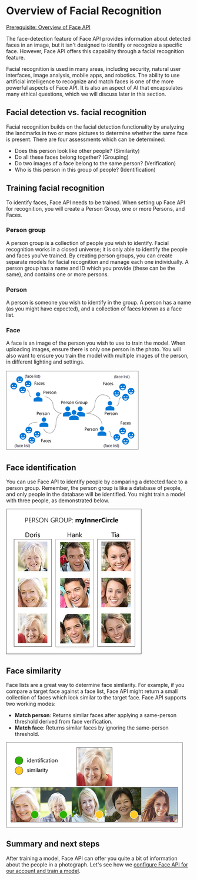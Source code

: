 # Overview of Facial Recognition

[Prerequisite: Overview of Face API](./introduction.md)

The face-detection feature of Face API provides information about detected faces in an image, but it isn't designed to identify or recognize a specific face. However, Face API offers this capability through a facial recognition feature.

Facial recognition is used in many areas, including security, natural user interfaces, image analysis, mobile apps, and robotics. The ability to use artificial intelligence to recognize and match faces is one of the more powerful aspects of Face API. It is also an aspect of AI that encapsulates many ethical questions, which we will discuss later in this section.

## Facial detection vs. facial recognition

Facial recognition builds on the facial detection functionality by analyzing the landmarks in two or more pictures to determine whether the same face is present. There are four assessments which can be determined:

- Does this person look like other people? (Similarity)
- Do all these faces belong together? (Grouping)
- Do two images of a face belong to the same person? (Verification)
- Who is this person in this group of people? (Identification)

## Training facial recognition

To identify faces, Face API needs to be trained. When setting up Face API for recognition, you will create a Person Group, one or more Persons, and Faces.

### Person group

A person group is a collection of people you wish to identify. Facial recognition works in a closed universe; it is only able to identify the people and faces you've trained. By creating person groups, you can create separate models for facial recognition and manage each one individually. A person group has a name and ID which you provide (these can be the same), and contains one or more persons.

### Person

A person is someone you wish to identify in the group. A person has a name (as you might have expected), and a collection of faces known as a face list.

### Face

A face is an image of the person you wish to use to train the model. When uploading images, ensure there is only one person in the photo. You will also want to ensure you train the model with multiple images of the person, in different lighting and settings.

![A diagram showing person group, person, face list, and face](../images/face_training.png)

## Face identification

You can use Face API to identify people by comparing a detected face to a person group. Remember, the person group is like a database of people, and only people in the database will be identified. You might train a model with three people, as demonstrated below.

![An example of a Person Group with three people (Doris, Hank and Tia) and three images of each](../images/face_person_group.png)

## Face similarity

Face lists are a great way to determine face similarity. For example, if you compare a target face against a face list, Face API might return a small collection of faces which look similar to the target face. Face API supports two working modes:

- **Match person**: Returns similar faces after applying a same-person threshold derived from face verification.
- **Match face**: Returns similar faces by ignoring the same-person threshold.

![Sample of face similarity showing identification and possible similar faces](../images/face_similarity.png)

## Summary and next steps

After training a model, Face API can offer you quite a bit of information about the people in a photograph. Let's see how we [configure Face API for our account and train a model](./train-face-api.md).
